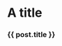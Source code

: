 # A title

<div v-for="post in posts">
    <h3>{{ post.title }}</h3>
</div>

<script>
export default {
    computed: {
        posts() {
            return this.$site.pages
            .filter((page) => page.path.startsWith("/blog/"))
            .map((page) => ({
                title: page.title,
                path: page.path,
                date: new Date(page.frontmatter.date),
                description: page.frontmatter.description,
                tags: page.frontmatter.tags,
            })).sort((a, b) => b.date - a.date);
        }
    }
}
</script>
